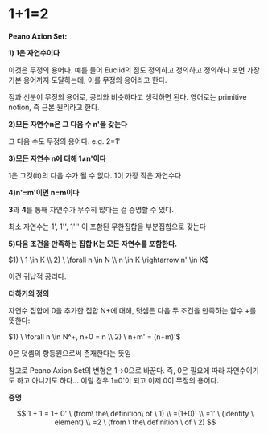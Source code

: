 # 1+1=2

**Peano Axion Set:**

**1) 1은 자연수이다** 

이것은 무정의 용어다. 예를 들어 Euclid의 점도 정의하고 정의하고 정의하다 보면 가장 기본 용어까지 도달하는데, 이를 무정의 용어라고 한다.

점과 선분이 무정의 용어로, 공리와 비슷하다고 생각하면 된다. 영어로는 primitive notion, 즉 근본 원리라고 한다.

**2)모든 자연수n은 그 다음 수 n'을 갖는다**

그 다음 수도 무정의 용어다. e.g. 2=1'

**3)모든 자연수 n에 대해 1≠n'이다**

1은 그것(it)의 다음 수가 될 수 없다. 1이 가장 작은 자연수다

**4)n'=m'이면 n=m이다**

**3**과 **4**를 통해 자연수가 무수히 많다는 걸 증명할 수 있다.

최소 자연수는 1', 1'', 1''' 이 포함된 무한집합을 부분집합으로 갖는다

**5)다음 조건을 만족하는 집합 K는 모든 자연수를 포함한다.**

$1) \ 1 \in K \\ 2) \ \forall n \in N \\ n \in K \rightarrow n' \in K$

이건 귀납적 공리다.

**더하기의 정의**

자연수 집합에 0을 추가한 집합 N+에 대해, 덧셈은 다음 두 조건을 만족하는 함수 +를 뜻한다:

$1) \ \forall n \in N^+, n+0 = n \\ 2) \ n+m' = (n+m)'$

0은 덧셈의 항등원으로써 존재한다는 뜻임

참고로 Peano Axion Set의 변형은 1→0으로 바꾼다. 즉, 0은 필요에 따라 자연수이기도 하고 아니기도 하다... 이럴 경우 1=0'이 되고 이제 0이 무정의 용어다.

**증명**

$$
1 + 1 = 1+ 0'  \ (from\ the\ definition\ of \ 1) \\
=(1+0)' \\
=1' \ (identity \ element) \\
=2  \ (from \ the\ definition \ of \ 2)
$$